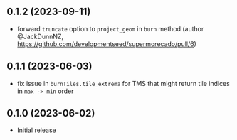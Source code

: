 
## 0.1.2 (2023-09-11)

* forward `truncate` option to `project_geom` in `burn` method (author @JackDunnNZ, https://github.com/developmentseed/supermorecado/pull/6)

## 0.1.1 (2023-06-03)

* fix issue in `burnTiles.tile_extrema` for TMS that might return tile indices in `max -> min` order

## 0.1.0 (2023-06-02)

* Initial release
